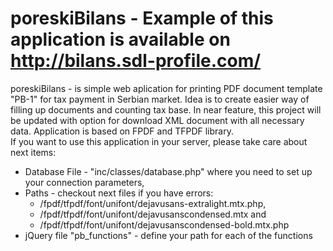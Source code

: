 # poreskiBilans - Example of this application is available on http://bilans.sdl-profile.com/ <br>
poreskiBilans - is simple web aplication for printing PDF document template "PB-1" for tax payment in Serbian market. Idea is to create easier way of filling up documents and counting tax base. In near feature, this project will be updated with option for download XML document with all necessary data. Application is based on FPDF and TFPDF library.<br>
If you want to use this application in your server, please take care about next items:
<ul>
  <li>Database File - "inc/classes/database.php" where you need to set up your connection parameters,</li>
  <li>Paths - checkout next files if you have errors:
    <ul>
      <li>/fpdf/tfpdf/font/unifont/dejavusans-extralight.mtx.php,</li>
      <li>/fpdf/tfpdf/font/unifont/dejavusanscondensed.mtx and</li>   
      <li>/fpdf/tfpdf/font/unifont/dejavusanscondensed-bold.mtx.php</li>
    </ul>
  </li>
  <li>jQuery file "pb_functions" - define your path for each of the functions</li>
</ul>

